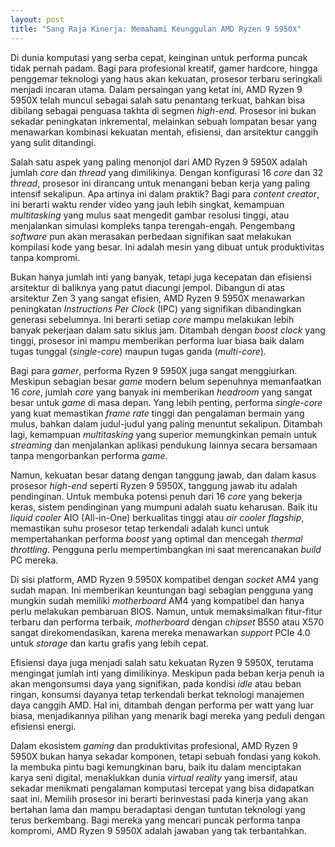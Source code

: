 ```yaml
---
layout: post
title: "Sang Raja Kinerja: Memahami Keunggulan AMD Ryzen 9 5950X"
---
```


Di dunia komputasi yang serba cepat, keinginan untuk performa puncak tidak pernah padam. Bagi para profesional kreatif, gamer hardcore, hingga penggemar teknologi yang haus akan kekuatan, prosesor terbaru seringkali menjadi incaran utama. Dalam persaingan yang ketat ini, AMD Ryzen 9 5950X telah muncul sebagai salah satu penantang terkuat, bahkan bisa dibilang sebagai penguasa takhta di segmen _high-end_. Prosesor ini bukan sekadar peningkatan inkremental, melainkan sebuah lompatan besar yang menawarkan kombinasi kekuatan mentah, efisiensi, dan arsitektur canggih yang sulit ditandingi.

Salah satu aspek yang paling menonjol dari AMD Ryzen 9 5950X adalah jumlah _core_ dan _thread_ yang dimilikinya. Dengan konfigurasi 16 _core_ dan 32 _thread_, prosesor ini dirancang untuk menangani beban kerja yang paling intensif sekalipun. Apa artinya ini dalam praktik? Bagi para _content creator_, ini berarti waktu render video yang jauh lebih singkat, kemampuan _multitasking_ yang mulus saat mengedit gambar resolusi tinggi, atau menjalankan simulasi kompleks tanpa terengah-engah. Pengembang _software_ pun akan merasakan perbedaan signifikan saat melakukan kompilasi kode yang besar. Ini adalah mesin yang dibuat untuk produktivitas tanpa kompromi.

Bukan hanya jumlah inti yang banyak, tetapi juga kecepatan dan efisiensi arsitektur di baliknya yang patut diacungi jempol. Dibangun di atas arsitektur Zen 3 yang sangat efisien, AMD Ryzen 9 5950X menawarkan peningkatan _Instructions Per Clock_ (IPC) yang signifikan dibandingkan generasi sebelumnya. Ini berarti setiap _core_ mampu melakukan lebih banyak pekerjaan dalam satu siklus jam. Ditambah dengan _boost clock_ yang tinggi, prosesor ini mampu memberikan performa luar biasa baik dalam tugas tunggal (_single-core_) maupun tugas ganda (_multi-core_).

Bagi para _gamer_, performa Ryzen 9 5950X juga sangat menggiurkan. Meskipun sebagian besar _game_ modern belum sepenuhnya memanfaatkan 16 _core_, jumlah _core_ yang banyak ini memberikan _headroom_ yang sangat besar untuk _game_ di masa depan. Yang lebih penting, performa _single-core_ yang kuat memastikan _frame rate_ tinggi dan pengalaman bermain yang mulus, bahkan dalam judul-judul yang paling menuntut sekalipun. Ditambah lagi, kemampuan _multitasking_ yang superior memungkinkan pemain untuk _streaming_ dan menjalankan aplikasi pendukung lainnya secara bersamaan tanpa mengorbankan performa _game_.

Namun, kekuatan besar datang dengan tanggung jawab, dan dalam kasus prosesor _high-end_ seperti Ryzen 9 5950X, tanggung jawab itu adalah pendinginan. Untuk membuka potensi penuh dari 16 _core_ yang bekerja keras, sistem pendinginan yang mumpuni adalah suatu keharusan. Baik itu _liquid cooler_ AIO (All-in-One) berkualitas tinggi atau _air cooler_ _flagship_, memastikan suhu prosesor tetap terkendali adalah kunci untuk mempertahankan performa _boost_ yang optimal dan mencegah _thermal throttling_. Pengguna perlu mempertimbangkan ini saat merencanakan _build_ PC mereka.

Di sisi platform, AMD Ryzen 9 5950X kompatibel dengan _socket_ AM4 yang sudah mapan. Ini memberikan keuntungan bagi sebagian pengguna yang mungkin sudah memiliki _motherboard_ AM4 yang kompatibel dan hanya perlu melakukan pembaruan BIOS. Namun, untuk memaksimalkan fitur-fitur terbaru dan performa terbaik, _motherboard_ dengan _chipset_ B550 atau X570 sangat direkomendasikan, karena mereka menawarkan _support_ PCIe 4.0 untuk _storage_ dan kartu grafis yang lebih cepat.

Efisiensi daya juga menjadi salah satu kekuatan Ryzen 9 5950X, terutama mengingat jumlah inti yang dimilikinya. Meskipun pada beban kerja penuh ia akan mengonsumsi daya yang signifikan, pada kondisi _idle_ atau beban ringan, konsumsi dayanya tetap terkendali berkat teknologi manajemen daya canggih AMD. Hal ini, ditambah dengan performa per watt yang luar biasa, menjadikannya pilihan yang menarik bagi mereka yang peduli dengan efisiensi energi.

Dalam ekosistem _gaming_ dan produktivitas profesional, AMD Ryzen 9 5950X bukan hanya sekadar komponen, tetapi sebuah fondasi yang kokoh. Ia membuka pintu bagi kemungkinan baru, baik itu dalam menciptakan karya seni digital, menaklukkan dunia _virtual reality_ yang imersif, atau sekadar menikmati pengalaman komputasi tercepat yang bisa didapatkan saat ini. Memilih prosesor ini berarti berinvestasi pada kinerja yang akan bertahan lama dan mampu beradaptasi dengan tuntutan teknologi yang terus berkembang. Bagi mereka yang mencari puncak performa tanpa kompromi, AMD Ryzen 9 5950X adalah jawaban yang tak terbantahkan.
